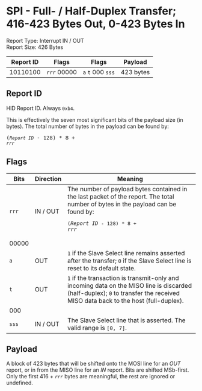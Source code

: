 
# SPI - Full- / Half-Duplex Transfer; 416-423 Bytes Out, 0-423 Bytes In
Report Type: Interrupt IN / OUT<br />
Report Size: 426 Bytes

| Report ID | Flags | Flags | Payload |
|-----------|-------|-------|---------|
| 10110100 | `rrr`&nbsp;00000 | `a`&nbsp;`t`&nbsp;000&nbsp;`sss` | 423 bytes |

## Report ID
HID Report ID.  Always `0xb4`.

This is effectively the seven most significant bits of the payload size (in bytes).  The total number of bytes in the payload can be found by: <pre>(*`Report ID`* - 128) * 8 + *`rrr`*</pre>

## Flags
| Bits  | Direction | Meaning |
|-------|-----------|---------|
| `rrr` | IN / OUT  | The number of payload bytes contained in the last packet of the report.  The total number of bytes in the payload can be found by: <pre>(*`Report ID`* - 128) * 8 + *`rrr`*</pre> |
| 00000 |          |                                                                       |
| `a`   | OUT      | `1` if the Slave Select line remains asserted after the transfer; `0` if the Slave Select line is reset to its default state. |
| `t`   | OUT      | `1` if the transaction is transmit-only and incoming data on the MISO line is discarded (half-duplex); `0` to transfer the received MISO data back to the host (full-duplex). |
| 000   |          |                                                                       |
| `sss` | IN / OUT | The Slave Select line that is asserted.  The valid range is `[0, 7]`. |

## Payload
A block of 423 bytes that will be shifted onto the MOSI line for an *OUT* report, or in from the MISO line for an *IN* report.  Bits are shifted MSb-first.  Only the first 416 + *`rrr`* bytes are meaningful, the rest are ignored or undefined.
